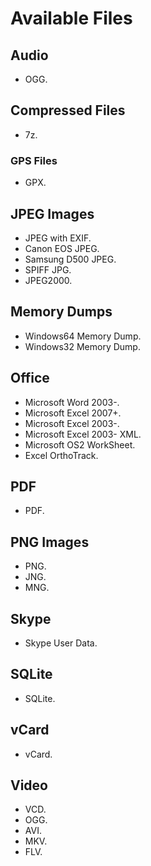 # Available Files

## Audio

+ OGG.
      
## Compressed Files 

+ 7z.

### GPS Files        

+ GPX.

## JPEG Images

+ JPEG with EXIF.
+ Canon EOS JPEG.
+ Samsung D500 JPEG.
+ SPIFF JPG.
+ JPEG2000.

## Memory Dumps

+ Windows64 Memory Dump.
+ Windows32 Memory Dump.

## Office

+ Microsoft Word 2003-.
+ Microsoft Excel 2007+.
+ Microsoft Excel 2003-.
+ Microsoft Excel 2003- XML.
+ Microsoft OS2 WorkSheet.
+ Excel OrthoTrack.

## PDF

+ PDF.

## PNG Images

+ PNG.
+ JNG.
+ MNG.

## Skype

+ Skype User Data.

## SQLite

+ SQLite.

## vCard

+ vCard.

## Video      

+ VCD.
+ OGG.
+ AVI.
+ MKV.
+ FLV.
